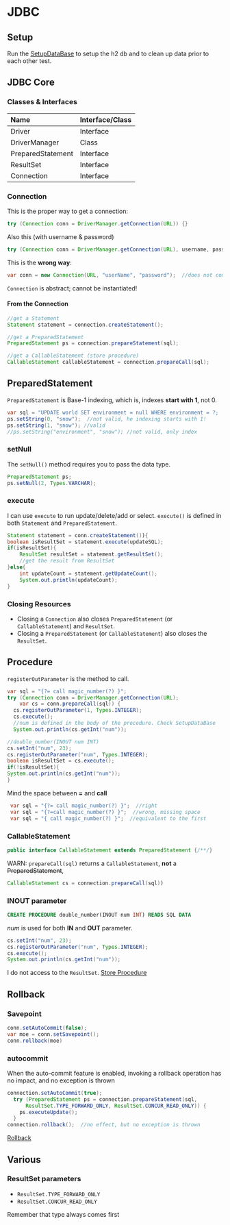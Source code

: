 # JDBC
## Setup
Run the [SetupDataBase](src/main/java/org/enricogiurin/ocp17/ch15/SetupDataBase.java) 
to setup the h2 db and to clean up data prior to each other test.

## JDBC Core
### Classes & Interfaces
| Name              | Interface/Class | 
|:------------------|:----------------|
| Driver            | Interface       |
| DriverManager     | Class           |
| PreparedStatement | Interface       |
| ResultSet         | Interface       |
| Connection        | Interface       |


### Connection
This is the proper way to get a connection:
```java
try (Connection conn = DriverManager.getConnection(URL)) {}
```

Also this (with username & password)
```java
try (Connection conn = DriverManager.getConnection(URL), username, password) {}
```
This is the **wrong way**:
```java
var conn = new Connection(URL, "userName", "password");  //does not compile!
```
`Connection` is abstract; cannot be instantiated!

#### From the Connection
```java
//get a Statement
Statement statement = connection.createStatement();

//get a PreparedStatement
PreparedStatement ps = connection.prepareStatement(sql);

//get a CallableStatement (store procedure)
CallableStatement callableStatement = connection.prepareCall(sql);
```


## PreparedStatement
`PreparedStatement` is Base-1 indexing, which is, indexes **start with 1**, not 0.
```java
var sql = "UPDATE world SET environment = null WHERE environment = ?;
ps.setString(0, "snow");  //not valid, he indexing starts with 1!
ps.setString(1, "snow"); //valid
//ps.setString("environment", "snow"); //not valid, only index
```
### setNull
The `setNull()` method requires you to pass the data type.
```java
PreparedStatement ps;
ps.setNull(2, Types.VARCHAR);
```

### execute
I can use `execute` to run update/delete/add or select.
`execute()` is defined in both `Statement` and `PreparedStatement`.
```java
Statement statement = conn.createStatement()){
boolean isResultSet = statement.execute(updateSQL);
if(isResultSet){
    ResultSet resultSet = statement.getResultSet();
    //get the result from ResultSet
}else{
    int updateCount = statement.getUpdateCount();
    System.out.println(updateCount);
}
```
### Closing Resources
* Closing a `Connection` also closes `PreparedStatement` (or `CallableStatement`) and `ResultSet`.
* Closing a `PreparedStatement` (or `CallableStatement`) also closes the `ResultSet`.
## Procedure
`registerOutParameter` is the method to call.
```java
var sql = "{?= call magic_number(?) }";
try (Connection conn = DriverManager.getConnection(URL);
    var cs = conn.prepareCall(sql)) {
  cs.registerOutParameter(1, Types.INTEGER);
  cs.execute();
  //num is defined in the body of the procedure. Check SetupDataBase
  System.out.println(cs.getInt("num"));
```

```java
//double_number(INOUT num INT)
cs.setInt("num", 23);
cs.registerOutParameter("num", Types.INTEGER);
boolean isResultSet = cs.execute();
if(!isResultSet){
System.out.println(cs.getInt("num"));
}
```
Mind the space between **=** and **call**
```java
 var sql = "{?= call magic_number(?) }";  //right
 var sql = "{?=call magic_number(?) }";  //wrong, missing space
 var sql = "{ call magic_number(?) }";  //equivalent to the first
```

### CallableStatement

```java
public interface CallableStatement extends PreparedStatement {/**/}
```
WARN: `prepareCall(sql)` returns a `CallableStatement`, **not** a ~~PreparedStatement~~,
```java
CallableStatement cs = connection.prepareCall(sql))
```

### INOUT parameter
```sql
CREATE PROCEDURE double_number(INOUT num INT) READS SQL DATA
```
_num_ is used for both **IN** and **OUT** parameter.
```java
cs.setInt("num", 23);
cs.registerOutParameter("num", Types.INTEGER);
cs.execute();
System.out.println(cs.getInt("num"));
```
I do not access to the `ResultSet`.
[Store Procedure](../src/main/java/org/enricogiurin/ocp17/book/ch15/StoredProcedure.java)


## Rollback
### Savepoint
```java
conn.setAutoCommit(false);
var moe = conn.setSavepoint();
conn.rollback(moe)
```

### autocommit
When the auto-commit feature is enabled, 
invoking a rollback operation has no impact, and no exception is thrown
```java
connection.setAutoCommit(true);
  try (PreparedStatement ps = connection.prepareStatement(sql,
      ResultSet.TYPE_FORWARD_ONLY, ResultSet.CONCUR_READ_ONLY)) {
    ps.executeUpdate();
  }
connection.rollback();  //no effect, but no exception is thrown
```
[Rollback](../src/main/java/org/enricogiurin/ocp17/book/ch15/rollback/CommitAndRollback.java)

## Various
### ResultSet parameters
- `ResultSet.TYPE_FORWARD_ONLY`
- `ResultSet.CONCUR_READ_ONLY`

Remember that type always comes first


